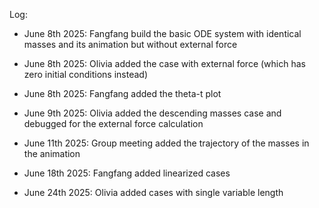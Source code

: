 Log:

- June 8th 2025: Fangfang build the basic ODE system with identical masses and its animation but without external force

- June 8th 2025: Olivia added the case with external force (which has zero initial conditions instead)

- June 8th 2025: Fangfang added the theta-t plot

- June 9th 2025: Olivia added the descending masses case and debugged for the external force calculation

- June 11th 2025: Group meeting added the trajectory of the masses in the animation

- June 18th 2025: Fangfang added linearized cases

- June 24th 2025: Olivia added cases with single variable length
